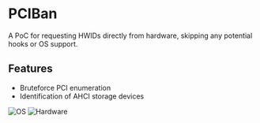 # PCIBan
A PoC for requesting HWIDs directly from hardware, skipping any potential hooks or OS support.

## Features
* Bruteforce PCI enumeration
* Identification of AHCI storage devices

![OS](https://i.imgur.com/dvw9lZE.png)
![Hardware](https://i.imgur.com/NGw5zRc.png)
